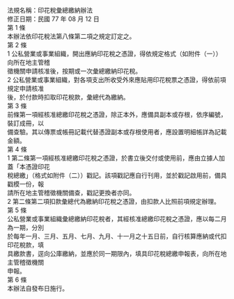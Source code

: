 法規名稱：印花稅彙總繳納辦法  
修正日期：民國 77 年 08 月 12 日  
第 1 條  
本辦法依印花稅法第八條第二項之規定訂定之。  
第 2 條  
1 公私營業或事業組織，開出應納印花稅之憑證，得依規定格式（如附件（一））向所在地主管稽  
徵機關申請核准後，按期或一次彙總繳納印花稅。  
2 公私營業或事業組織，對各項支出所收受外來應貼用印花稅票之憑證，得依前項規定申請核准  
後，於付款時扣取印花稅款，彙總代為繳納。  
第 3 條  
前條第一項經核准總繳印花稅之憑證，除正本外，應備具副本或存根，依序編號，裝訂成冊，以  
備查驗。其以傳票或帳冊記載代替憑證副本或存根使用者，應設置明細帳詳為記載金額。  
第 4 條  
1 第二條第一項經核准總繳印花稅之憑證，於書立後交付或使用前，應由立據人加蓋「本憑證印花  
稅總繳」（格式如附件（二））戳記。該項戳記應自行刊用，並於戳記啟用前，備具戳模一份，報  
請所在地主管稽徵機關備查，戳記更換者亦同。  
2 第二條第二項扣款彙總代為繳納印花稅之憑證，由扣款人比照前項規定辦理。  
第 5 條  
公私營業或事業組織彙總繳納印花稅者，其經核准總繳印花稅之憑證，應以每二月為一期，分別  
於每年一月、三月、五月、七月、九月、十一月之十五日前，自行核算應納或代扣印花稅款，填  
具繳款書，逕向公庫繳納，並應於同一期限內，填具印花稅總繳申報表，向所在地主管稽徵機關  
申報。  
第 6 條  
本辦法自發布日施行。  


